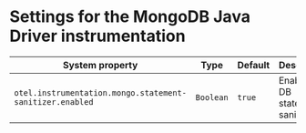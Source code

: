 # Settings for the MongoDB Java Driver instrumentation

| System property                                          | Type      | Default | Description                            |
|----------------------------------------------------------|-----------|---------|----------------------------------------|
| `otel.instrumentation.mongo.statement-sanitizer.enabled` | `Boolean` | `true`  | Enables the DB statement sanitization. |
